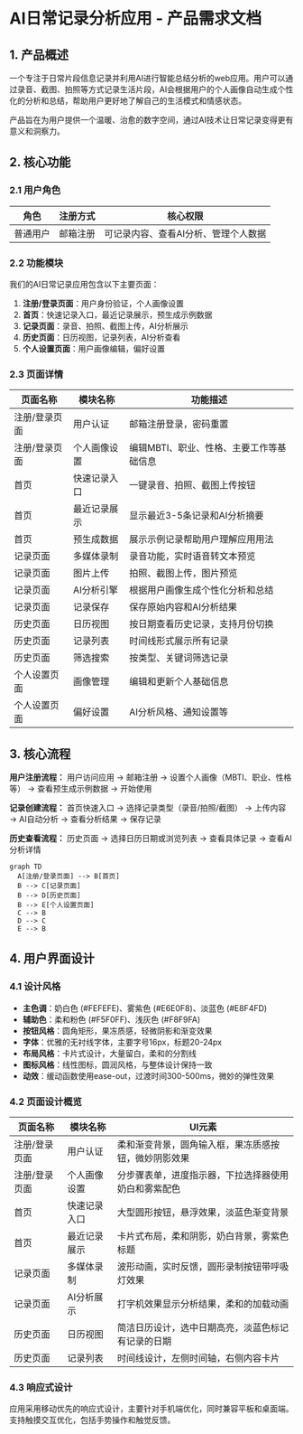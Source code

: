 # AI日常记录分析应用 - 产品需求文档

## 1. 产品概述

一个专注于日常片段信息记录并利用AI进行智能总结分析的web应用。用户可以通过录音、截图、拍照等方式记录生活片段，AI会根据用户的个人画像自动生成个性化的分析和总结，帮助用户更好地了解自己的生活模式和情感状态。

产品旨在为用户提供一个温暖、治愈的数字空间，通过AI技术让日常记录变得更有意义和洞察力。

## 2. 核心功能

### 2.1 用户角色

| 角色 | 注册方式 | 核心权限 |
|------|----------|----------|
| 普通用户 | 邮箱注册 | 可记录内容、查看AI分析、管理个人数据 |

### 2.2 功能模块

我们的AI日常记录应用包含以下主要页面：
1. **注册/登录页面**：用户身份验证，个人画像设置
2. **首页**：快速记录入口，最近记录展示，预生成示例数据
3. **记录页面**：录音、拍照、截图上传，AI分析展示
4. **历史页面**：日历视图，记录列表，AI分析查看
5. **个人设置页面**：用户画像编辑，偏好设置

### 2.3 页面详情

| 页面名称 | 模块名称 | 功能描述 |
|----------|----------|----------|
| 注册/登录页面 | 用户认证 | 邮箱注册登录，密码重置 |
| 注册/登录页面 | 个人画像设置 | 编辑MBTI、职业、性格、主要工作等基础信息 |
| 首页 | 快速记录入口 | 一键录音、拍照、截图上传按钮 |
| 首页 | 最近记录展示 | 显示最近3-5条记录和AI分析摘要 |
| 首页 | 预生成数据 | 展示示例记录帮助用户理解应用用法 |
| 记录页面 | 多媒体录制 | 录音功能，实时语音转文本预览 |
| 记录页面 | 图片上传 | 拍照、截图上传，图片预览 |
| 记录页面 | AI分析引擎 | 根据用户画像生成个性化分析和总结 |
| 记录页面 | 记录保存 | 保存原始内容和AI分析结果 |
| 历史页面 | 日历视图 | 按日期查看历史记录，支持月份切换 |
| 历史页面 | 记录列表 | 时间线形式展示所有记录 |
| 历史页面 | 筛选搜索 | 按类型、关键词筛选记录 |
| 个人设置页面 | 画像管理 | 编辑和更新个人基础信息 |
| 个人设置页面 | 偏好设置 | AI分析风格、通知设置等 |

## 3. 核心流程

**用户注册流程：**
用户访问应用 → 邮箱注册 → 设置个人画像（MBTI、职业、性格等） → 查看预生成示例数据 → 开始使用

**记录创建流程：**
首页快速入口 → 选择记录类型（录音/拍照/截图） → 上传内容 → AI自动分析 → 查看分析结果 → 保存记录

**历史查看流程：**
历史页面 → 选择日历日期或浏览列表 → 查看具体记录 → 查看AI分析详情

```mermaid
graph TD
  A[注册/登录页面] --> B[首页]
  B --> C[记录页面]
  B --> D[历史页面]
  B --> E[个人设置页面]
  C --> B
  D --> C
  E --> B
```

## 4. 用户界面设计

### 4.1 设计风格

- **主色调**：奶白色 (#FEFEFE)、雾紫色 (#E6E0F8)、淡蓝色 (#E8F4FD)
- **辅助色**：柔和粉色 (#F5F0FF)、浅灰色 (#F8F9FA)
- **按钮风格**：圆角矩形，果冻质感，轻微阴影和渐变效果
- **字体**：优雅的无衬线字体，主要字号16px，标题20-24px
- **布局风格**：卡片式设计，大量留白，柔和的分割线
- **图标风格**：线性图标，圆润风格，与整体设计保持一致
- **动效**：缓动函数使用ease-out，过渡时间300-500ms，微妙的弹性效果

### 4.2 页面设计概览

| 页面名称 | 模块名称 | UI元素 |
|----------|----------|--------|
| 注册/登录页面 | 用户认证 | 柔和渐变背景，圆角输入框，果冻质感按钮，微妙阴影效果 |
| 注册/登录页面 | 个人画像设置 | 分步骤表单，进度指示器，下拉选择器使用奶白和雾紫配色 |
| 首页 | 快速记录入口 | 大型圆形按钮，悬浮效果，淡蓝色渐变背景 |
| 首页 | 最近记录展示 | 卡片式布局，柔和阴影，奶白背景，雾紫色标题 |
| 记录页面 | 多媒体录制 | 波形动画，实时反馈，圆形录制按钮带呼吸灯效果 |
| 记录页面 | AI分析展示 | 打字机效果显示分析结果，柔和的加载动画 |
| 历史页面 | 日历视图 | 简洁日历设计，选中日期高亮，淡蓝色标记有记录的日期 |
| 历史页面 | 记录列表 | 时间线设计，左侧时间轴，右侧内容卡片 |

### 4.3 响应式设计

应用采用移动优先的响应式设计，主要针对手机端优化，同时兼容平板和桌面端。支持触摸交互优化，包括手势操作和触觉反馈。